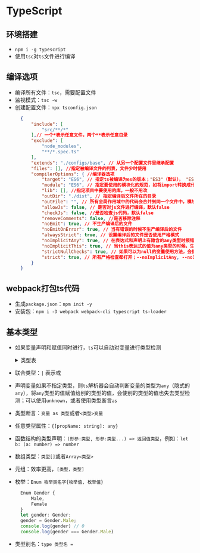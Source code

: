 # TypeScript

## 环境搭建

- `npm i -g typescript`
- 使用`tsc`对`ts`文件进行编译

## 编译选项

- 编译所有文件：`tsc`，需要配置文件
- 监视模式：`tsc -w`
- 创建配置文件：`npx tsconfig.json`
  ```json
    {
        "include": [
            "src/**/*"
        ],// 一个*表示任意文件，两个**表示任意目录
        "exclude": [
            "node_modules",
            "**/*.spec.ts"
        ],
        "extends": "./configs/base", // 从另一个配置文件里继承配置
        "files": [], //指定被编译文件的列表，文件少时使用
        "compilerOptions": { //编译器选项
            "target": "ES6", // 指定ts被编译为es的版本；"ES3"（默认）， "ES5"， "ES6"/ "ES2015"， "ES2016"， "ES2017"或 "ESNext"。
            "module": "ES6", // 指定要使用的模块化的规范，如将import转换成什么规范；"None"， "CommonJS"， "AMD"， "System"， "UMD"， "ES6"或 "ES2015"。
            "lib": [], //指定项目中要使用的库，一般不用改
            "outDir": "./dist", // 指定编译后文件所在的目录
            "outFile": "", // 所有全局作用域中的代码会合并到同一个文件中，模块化的文件不合并，如果想合并两个模块，需要用AMD或者System
            "allowJs": false, // 是否对js文件进行编译，默认false
            "checkJs": false, //是否检查js代码，默认false
            "removeComments": false, //是否移除注释
            "noEmit": true, // 不生产编译后的文件 
            "noEmitOnError": true, // 当有错误的时候不生产编译后的文件
            "alwaysStrict": true, // 设置编译后的文件是否使用严格模式
            "noImplicitAny": true, // 在表达式和声明上有隐含的any类型时报错。
            "noImplicitThis": true, // 当this表达式的值为any类型的时候，生成一个错误。
            "strictNullChecks": true, // 如果可以为null的变量使用方法，会提示
            "strict": true, // 所有严格检查都打开；--noImplicitAny, --noImplicitThis, --alwaysStrict， --strictNullChecks和 --strictFunctionTypes和--strictPropertyInitialization。
        }
    }
  ```

## webpack打包ts代码

- 生成`package.json`：`npm init -y`
- 安装包：`npm i -D webpack webpack-cli typescript ts-loader`

## 基本类型

- 如果变量声明和赋值同时进行，`ts`可以自动对变量进行类型检测
  <details>
    <summary>类型表</summary>

      | 类型    | 描述                                                               |
      | ------- | ------------------------------------------------------------------ |
      | number  | 数字                                                               |
      | string  | 数字                                                               |
      | boolean | 数字                                                               |
      | 字面量  | 限制变量的值就是该字面量的值（例如a: 10，那么a只能是10，类似常量） |
      | any     | 任意类型                                                           |
      | unknown | 类型安全的any                                                      |
      | void    | 空值或者undefined                                                  |
      | never   | 不能是任何值                                                       |
      | object  | 对象                                                               |
      | array   | 数组                                                               |
      | tuple   | 元素，固定长度数组                                                 |
      | enum    | 枚举                                                               |
    </details>
- 联合类型：`|` 表示或
- 声明变量如果不指定类型，则`ts`解析器会自动判断变量的类型为`any`（隐式的`any`），将`any`类型的值赋值给别的类型的值，会使别的类型的值也失去类型检测；可以使用`unknown`，或者使用类型断言`as` 
- 类型断言：`变量 as 类型`或者`<类型>变量`
- 任意类型属性：`{[propName: string]: any}`
- 函数结构的类型声明：`(形参:类型, 形参:类型...) => 返回值类型`，例如：`let b: (a: number) => number`
- 数组类型：`类型[]`或者`Array<类型>`
- 元组：效率更高，`[类型，类型]`
- 枚举：`Enum 枚举类名字{枚举值, 枚举值}`
  ```javascript
    Enum Gender {
        Male, 
        Female
    }
    let gender: Gender; 
    gender = Gender.Male;
    console.log(gender) // 0
    console.log(gender === Gender.Male)
  ```
- 类型别名：`type 类型名 = `
